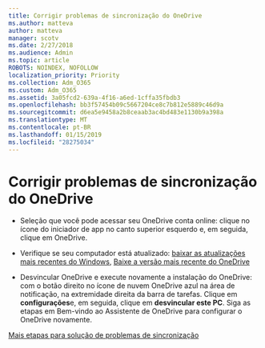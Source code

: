 ```yaml
---
title: Corrigir problemas de sincronização do OneDrive
ms.author: matteva
author: matteva
manager: scotv
ms.date: 2/27/2018
ms.audience: Admin
ms.topic: article
ROBOTS: NOINDEX, NOFOLLOW
localization_priority: Priority
ms.collection: Adm_O365
ms.custom: Adm_O365
ms.assetid: 3a05fcd2-639a-4f16-a6ed-1cffa35fbdb3
ms.openlocfilehash: bb3f57454b09c5667204ce8c7b812e5889c46d9a
ms.sourcegitcommit: d6ea5e9458a2b8ceaab3ac4bd483e1130b9a398a
ms.translationtype: MT
ms.contentlocale: pt-BR
ms.lasthandoff: 01/15/2019
ms.locfileid: "28275034"
---
```

# <a name="fix-onedrive-sync-problems"></a>Corrigir problemas de sincronização do OneDrive

- Seleção que você pode acessar seu OneDrive conta online: clique no ícone do iniciador de app no canto superior esquerdo e, em seguida, clique em OneDrive.
    
- Verifique se seu computador está atualizado: [baixar as atualizações mais recentes do Windows](http://go.microsoft.com/fwlink/p/?LinkId=825773), [Baixe a versão mais recente do OneDrive](https://go.microsoft.com/fwlink/p/?linkid=844652)
    
- Desvincular OneDrive e execute novamente a instalação do OneDrive: com o botão direito no ícone de nuvem OneDrive azul na área de notificação, na extremidade direita da barra de tarefas. Clique em **configurações**e, em seguida, clique em **desvincular este PC**. Siga as etapas em Bem-vindo ao Assistente de OneDrive para configurar o OneDrive novamente.
    
[Mais etapas para solução de problemas de sincronização](https://go.microsoft.com/fwlink/?linkid=866431)
  

